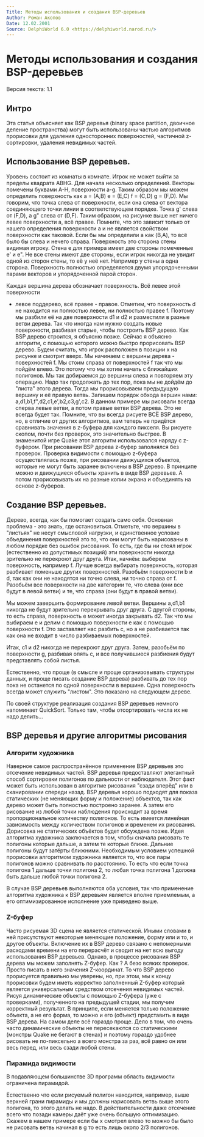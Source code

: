 ```yaml
---
Title: Методы использования и создания BSP-деревьев
Author: Роман Акопов
Date: 12.02.2001
Source: DelphiWorld 6.0 <https://delphiworld.narod.ru/>
---
```



Методы использования и создания BSP-деревьев
============================================

Версия текста: 1.1

## Интро

Эта статья объясняет как BSP деревья (binary space partition, двоичное
деление пространства) могут быть использованы частью алгоритмов
прорисовки для удаления односторонних поверхностей, частичной
z-сортировки, удаления невидимых частей.

## Использование BSP деревьев.

Уровень состоит из комнаты в комнате. Игрок не может выйти за пределы
квадрата ABHG. Для начала несколько определений. Векторы помечены
буквами A-H, поверхности a-g. Таким образом мы можем определить
поверхность как a = (A,B) e = (E,C) f = (C,D) g = (F,D). Мы говорим, что
точка слева от поверхности, если она слева от вектора соединяющего точки
линии в соответствующем порядке. Точка g\' слева от (F,D), а g" слева
от (D,F). Таким образом, на рисунке выше нет ничего левее поверхности a,
всё правее. Помните, что это зависит только от нашего определения
поверхности a и не является свойством поверхности как таковой. Если бы
мы определили a как (B,A), то всё было бы слева и нечего справа.
Поверхность это сторона стены видимая игроку. Стена e для примера имеет
две стороны помеченные e\' и e". Не все стены имеют две стороны, если
игрок никогда не увидит одной из сторон стены, то её у неё нет. Например
у стены a одна сторона. Поверхность полностью определяется двумя
упорядоченными парами векторов и упорядоченной парой сторон.

Каждая вершина дерева обозначает поверхность. Всё левее этой поверхности
- левое поддерево, всё правее - правое. Отметим, что поверхность d не
находится ни полностью левее, ни полностью правее f. Поэтому мы разбили
её на две поверхности d1 и d2 и разместили в разные ветви дерева. Так
что иногда нам нужно создать новые поверхности, разбивая старые, чтобы
построить BSP дерево. Как BSP дерево строится, я объясню позже. Сейчас я
объясню алгоритм, с помощью которого можно быстро прорисовать BSP
дерево. Будем считать, что игрок расположен в позиции x на рисунке и
смотрит вверх. Мы начинаем с вершины дерева - поверхностей f. Мы стоим
справа от поверхностей f так что мы пойдём влево. Это потому что мы
хотим начать с ближайших полигонов. Мы так добираемся до вершины слева и
повторяем эту операцию. Надо так продолжать до тех пор, пока мы не
дойдём до "листа" этого дерева. Тогда мы прорисовываем предыдущую
вершину и её правую ветвь. Запишем порядок обхода вершин нами:
a,d1,b1,f",d2,c1,e\',b2,c3,g\',c2. В данном примере мы рисовали всегда
сперва левые ветви, а потом правые ветви BSP дерева. Это не всегда будет
так. Помните, что вы всегда рисуете ВСЁ BSP дерево, но, в отличие от
других алгоритмов, вам теперь не придётся сравнивать значения в z-буфера
для каждого пикселя. Вы рисуете скопом, почти без проверок, это
значительно быстрее. В знаменитой игре Quake этот алгоритм использовался
наряду с z-буфером. При рисовании BSP дерева z-буфер заполнялся без
проверок. Проверка видимости с помощью z-буфера осуществлялась позже,
при рисовании движущихся объектов, которые не могут быть заранее
включены в BSP дерево. В принципе можно и движущиеся объекты хранить в
виде BSP деревьев. А потом прорисовывать их на разные копии экрана и
объединять на основе z-буферов.

## Создание BSP деревьев.

Дерево, всегда, как бы помогает создать само себя. Основная проблема -
это знать, где остановиться. Отметьте, что вершины в "листьях" не
несут смысловой нагрузки, и единственное условие объединения
поверхностей это то, что они могут быть нарисованы в любом порядке без
ошибок рисования. То есть, где бы ни стоял игрок (естественно из
допустимых позиций) эти поверхности никогда зрительно не перекроют друг
друга. Итак, начнём: выберем поверхность, например f. Лучше всегда
выбирать поверхность, которая разбивает поменьше других поверхностей.
Разобьём поверхности b и d, так как они не находятся ни точно слева, ни
точно справа от f. Разобьём все поверхности на две категории те, что
слева (они все будут в левой ветви) и те, что справа (они будут в правой
ветви).

Мы можем завершить формирование левой ветви. Вершины a,d1,b1 никогда не
будут зрительно перекрывать друг друга. С другой стороны, то есть
справа, поверхность e может иногда закрывать d2. Так что мы выбираем e и
делим с помощью поверхности e как с помощью поверхности f. Это
заставляет нас разбить c, но a не разбивается так как она не входит в
число разбиваемых поверхностей.

Итак, c1 и d2 никогда не перекроют друг друга. Затем, разобьём по
поверхности g, разбивая опять c, и все получившиеся разбиения будут
представлять собой листья.

Естественно, что проще (в смысле и проще организовывать структуры
данных, и проще писать создание BSP дерева) разбивать до тех пор пока не
останется по одной поверхности в вершине. Одна поверхность всегда может
служить "листом". Это показано на следующем дереве.

По своей структуре реализация создания BSP деревьев немного напоминает
QuickSort. Только там, чтобы отсортировать числа их не надо делить...

## BSP деревья и другие алгоритмы рисования

### Алгоритм художника

Наверное самое распространённое применение BSP деревьев это отсечение
невидимых частей. BSP деревья предоставляют элегантный способ сортировки
полигонов по дальности от наблюдателя. Этот факт может быть использован
в алгоритме рисования "сзади вперёд" или в сканировании спереди назад.
BSP деревья хорошо подходят для показа статических (не меняющих форму и
положение) объектов, так как дерево может быть полностью построено
заранее. А затем его рисование из любой точки наблюдения происходит за
время пропорциональное количеству полигонов. То есть имеется линейная
зависимость между количеством полигонов и временем их рисования.
Дорисовка не статических объёктов будет обсуждена позже. Идея алгоритма
художника заключается в том, чтобы сначала рисовать те полигоны которые
дальше, а затем те которые ближе. Дальние полигоны будут затёрты
ближними. Необходимым условием успешной прорисовки алгоритмом художника
является то, что все пары полигонов можно сравнивать по расстоянию. То
есть что если точка полигона 1 дальше точки полигона 2, то любая точка
полигона 1 должна быть дальше любой точки полигона 2.

В случае BSP деревьев выполняются оба условия, так что применение
алгоритма художника к BSP деревьям является вполне приемлемым, а его
оптимизированное исполнение уже приведено выше.

### Z-буфер

Часто рисуемая 3D сцена не является статической. Иными словами в ней
присутствуют некоторые меняющие положение, форму или и то, и другое
объекты. Включение их в BSP дерево связано с непомерными расходами
времени на его перерасчёт и сводит на нет всю выгоду использования BSP
деревьев. Однако, в процессе рисования BSP дерева мы можем заполнять
Z-буфер. Как ? А безо всяких проверок. Просто писать в него значения
Z-координат. То что BSP дерево прорисуется правильно мы уверены, но, при
этом, мы к концу прорисовки будем иметь корректно заполненный Z-буфер
который является универсальным средством отсечения невидимых частей.
Рисуя динамические объекты с помощью Z-буфера (уже с проверками),
полученного на предыдущей стадии, мы получим корректный результат. В
принципе, если меняется только положение объекта, а не его форма, то
можно и его (объект) представить в виде BSP дерева. На самом деле всё
гораздо проще. Дело в том, что очень часто динамические объекты не
пересекаются со статическими (монстры Quake не бегают в стенах) и
поэтому гораздо удобнее рисовать не по-пиксельно а всего монстра за раз,
всё равно он или весь перед, или весь сзади любой стены.

### Пирамида видимости

В подавляющем большинстве 3D программ область видимости ограничена
пирамидой.

Естественно что если рисуемый полигон находится, например, выше верхней
грани пирамиды и мы должны нарисовать ветвь выше этого полигона, то
этого делать не надо. В действительности даже отсечение всего что позади
камеры даёт уже очень большую оптимизацию. Скажем в нашем примере если
бы x смотрел влево то можно бы было не рисовать ветвь начиная в g то
есть лишь около 2/3 полигонов.



